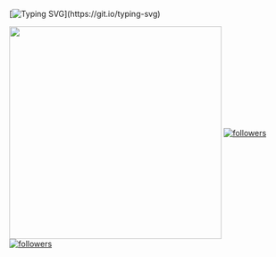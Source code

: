 [![Typing SVG](https://readme-typing-svg.herokuapp.com?color=6CF7B9&lines=Hello+There!;)](https://git.io/typing-svg)

<img align='center' src="https://github-readme-stats.vercel.app/api?username=PhotonBolt&show_icons=true&theme=gotham" width="380">


<a href="https://twitter.com/Moaaz0x0x">
    <img align='center' alt="followers" title="Follow me on Twitter" src="https://img.shields.io/twitter/follow/Moaaz0x0x?color=55960c&labelColor=488207&label=Follow&logo=twitter&logoColor=white&style=for-the-badge"/></a>
  <a href="https://github.com/PhotonBolt">
    <img align='center' alt="followers" title="Follow me on Github" src="https://img.shields.io/github/followers/PhotonBolt?color=236ad3&labelColor=1155ba&style=for-the-badge&logo=github&label=Follow"/></a>
</p>
